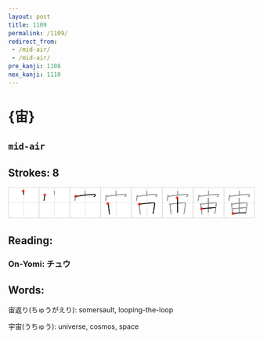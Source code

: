 ```yaml
---
layout: post
title: 1109
permalink: /1109/
redirect_from:
 - /mid-air/
 - /mid-air/
pre_kanji: 1108
nex_kanji: 1110
---
```


# {宙}

## `mid-air`

## Strokes: 8

<div class="stroke"><img src="../images/E5AE99.png" /></div>

## Reading:

### On-Yomi: チュウ

## Words:

宙返り(ちゅうがえり): somersault, looping-the-loop

宇宙(うちゅう): universe, cosmos, space
